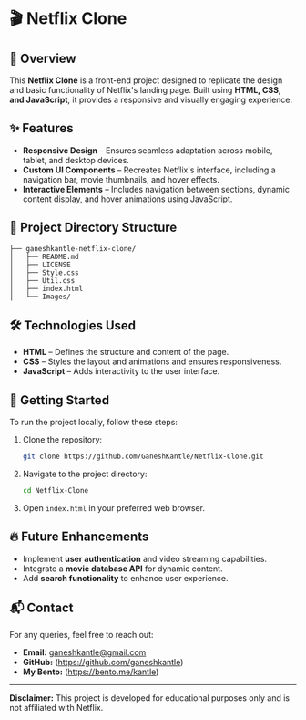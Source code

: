 # 🎬 Netflix Clone

## 📌 Overview
This **Netflix Clone** is a front-end project designed to replicate the design and basic functionality of Netflix's landing page. Built using **HTML, CSS, and JavaScript**, it provides a responsive and visually engaging experience.

## ✨ Features
- **Responsive Design** – Ensures seamless adaptation across mobile, tablet, and desktop devices.
- **Custom UI Components** – Recreates Netflix's interface, including a navigation bar, movie thumbnails, and hover effects.
- **Interactive Elements** – Includes navigation between sections, dynamic content display, and hover animations using JavaScript.

## 📂 Project Directory Structure
```
├── ganeshkantle-netflix-clone/
│   ├── README.md
│   ├── LICENSE
│   ├── Style.css
│   ├── Util.css
│   ├── index.html
│   └── Images/
```

## 🛠️ Technologies Used
- **HTML** – Defines the structure and content of the page.
- **CSS** – Styles the layout and animations and ensures responsiveness.
- **JavaScript** – Adds interactivity to the user interface.

## 🚀 Getting Started
To run the project locally, follow these steps:

1. Clone the repository:
    ```bash
    git clone https://github.com/GaneshKantle/Netflix-Clone.git
    ```
2. Navigate to the project directory:
    ```bash
    cd Netflix-Clone
    ```
3. Open `index.html` in your preferred web browser.

## 🔥 Future Enhancements
- Implement **user authentication** and video streaming capabilities.
- Integrate a **movie database API** for dynamic content.
- Add **search functionality** to enhance user experience.

## 📬 Contact
For any queries, feel free to reach out:
- **Email:** ganeshkantle@gmail.com
- **GitHub:** (https://github.com/ganeshkantle)
- **My Bento:** (https://bento.me/kantle)

---
**Disclaimer:** This project is developed for educational purposes only and is not affiliated with Netflix.

